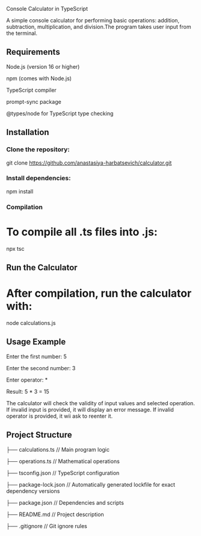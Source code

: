 Console Calculator in TypeScript

A simple console calculator for performing basic operations: addition, subtraction, multiplication, and division.The program takes user input from the terminal.

## Requirements

Node.js (version 16 or higher)

npm (comes with Node.js)

TypeScript compiler

prompt-sync package

@types/node for TypeScript type checking

## Installation

### Clone the repository:

git clone https://github.com/anastasiya-harbatsevich/calculator.git

### Install dependencies:

npm install

### Compilation

# To compile all .ts files into .js:

npx tsc

## Run the Calculator

# After compilation, run the calculator with:

node calculations.js

## Usage Example

Enter the first number: 5

Enter the second number: 3

Enter operator: *

Result: 5 * 3 = 15

The calculator will check the validity of input values and selected operation. If invalid input is provided, it will display an error message. If invalid operator is provided, it wii ask to reenter it.

## Project Structure

├── calculations.ts    // Main program logic

├── operations.ts      // Mathematical operations

├── tsconfig.json      // TypeScript configuration

├── package-lock.json  // Automatically generated lockfile for exact dependency versions

├── package.json       // Dependencies and scripts

├── README.md          // Project description

├── .gitignore         // Git ignore rules